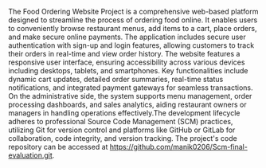 The Food Ordering Website Project is a comprehensive web-based platform designed to streamline the process of ordering food online. It enables users to conveniently browse restaurant menus, add items to a cart, place orders, and make secure online payments. The application includes secure user authentication with sign-up and login features, allowing customers to track their orders in real-time and view order history. The website features a responsive user interface, ensuring accessibility across various devices including desktops, tablets, and smartphones. Key functionalities include dynamic cart updates, detailed order summaries, real-time status notifications, and integrated payment gateways for seamless transactions. On the administrative side, the system supports menu management, order processing dashboards, and sales analytics, aiding restaurant owners or managers in handling operations effectively.The development lifecycle adheres to professional Source Code Management (SCM) practices, utilizing Git for version control and platforms like GitHub or GitLab for collaboration, code integrity, and version tracking. The project's code repository can be accessed at https://github.com/manik0206/Scm-final-evaluation.git.  
